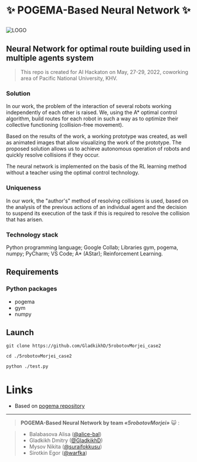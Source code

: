# <p align="center"> :sparkles: POGEMA-Based Neural Network :sparkles: </p>

![LOGO](https://i.ibb.co/MV3H79q/1.png)

## Neural Network for optimal route building used in multiple agents system

> This repo is created for AI Hackaton on May, 27-29, 2022, coworking area of Pacific National University, KHV.

### Solution

In our work, the problem of the interaction of several robots working independently of each other is raised. We, using the A\* optimal control algorithm, build routes for each robot in such a way as to optimize their collective functioning (collision-free movement).

Based on the results of the work, a working prototype was created, as well as animated images that allow visualizing the work of the prototype. The proposed solution allows us to achieve autonomous operation of robots and quickly resolve collisions if they occur.

The neural network is implemented on the basis of the RL learning method without a teacher using the optimal control technology.

### Uniqueness

In our work, the "author's" method of resolving collisions is used, based on the analysis of the previous actions of an individual agent and the decision to suspend its execution of the task if this is required to resolve the collision that has arisen.

### Technology stack

Python programming language; Google Collab; Libraries gym, pogema, numpy; PyCharm; VS Code; A\* (AStar); Reinforcement Learning.

## Requirements

### Python packages

- pogema
- gym
- numpy

## Launch

```
git clone https://github.com/GladkikhD/5robotovMorjei_case2

cd ./5robotovMorjei_case2

python ./test.py
```

# Links

- Based on [pogema repository](https://github.com/AIRI-Institute/pogema)

---

> **POGEMA-Based Neural Network by team _«5robotovMorjei»_** :smiley_cat: :

> - Balabasova Alisa ([@alice-bal](https://github.com/alice-bal)) 
> - Gladkikh Dmitry ([@GladkikhD](https://github.com/GladkikhD)) 
> - Mysov Nikita ([@suraifokkusu](https://github.com/suraifokkusu)) 
> - Sirotkin Egor ([@warfka](https://github.com/warfka))